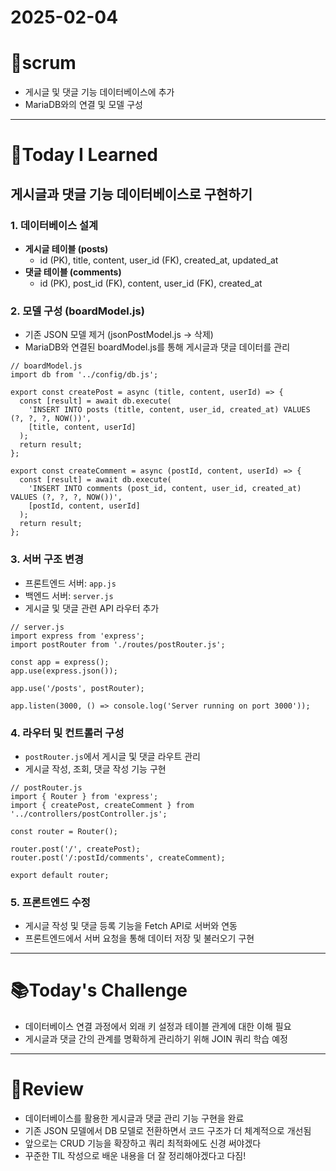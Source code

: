 # 2025-02-04

# 💬**scrum**

- 게시글 및 댓글 기능 데이터베이스에 추가
- MariaDB와의 연결 및 모델 구성

---

# 📝**Today I Learned**

## 게시글과 댓글 기능 데이터베이스로 구현하기

### **1. 데이터베이스 설계**

- **게시글 테이블 (posts)**
    - id (PK), title, content, user_id (FK), created_at, updated_at
- **댓글 테이블 (comments)**
    - id (PK), post_id (FK), content, user_id (FK), created_at

### **2. 모델 구성 (boardModel.js)**

- 기존 JSON 모델 제거 (jsonPostModel.js → 삭제)
- MariaDB와 연결된 boardModel.js를 통해 게시글과 댓글 데이터를 관리

```
// boardModel.js
import db from '../config/db.js';

export const createPost = async (title, content, userId) => {
  const [result] = await db.execute(
    'INSERT INTO posts (title, content, user_id, created_at) VALUES (?, ?, ?, NOW())',
    [title, content, userId]
  );
  return result;
};

export const createComment = async (postId, content, userId) => {
  const [result] = await db.execute(
    'INSERT INTO comments (post_id, content, user_id, created_at) VALUES (?, ?, ?, NOW())',
    [postId, content, userId]
  );
  return result;
};
```

### **3. 서버 구조 변경**

- 프론트엔드 서버: `app.js`
- 백엔드 서버: `server.js`
- 게시글 및 댓글 관련 API 라우터 추가

```
// server.js
import express from 'express';
import postRouter from './routes/postRouter.js';

const app = express();
app.use(express.json());

app.use('/posts', postRouter);

app.listen(3000, () => console.log('Server running on port 3000'));
```

### **4. 라우터 및 컨트롤러 구성**

- `postRouter.js`에서 게시글 및 댓글 라우트 관리
- 게시글 작성, 조회, 댓글 작성 기능 구현

```
// postRouter.js
import { Router } from 'express';
import { createPost, createComment } from '../controllers/postController.js';

const router = Router();

router.post('/', createPost);
router.post('/:postId/comments', createComment);

export default router;
```

### **5. 프론트엔드 수정**

- 게시글 작성 및 댓글 등록 기능을 Fetch API로 서버와 연동
- 프론트엔드에서 서버 요청을 통해 데이터 저장 및 불러오기 구현

---

# 📚**Today's Challenge**

- 데이터베이스 연결 과정에서 외래 키 설정과 테이블 관계에 대한 이해 필요
- 게시글과 댓글 간의 관계를 명확하게 관리하기 위해 JOIN 쿼리 학습 예정

---

# 🌟**Review**

- 데이터베이스를 활용한 게시글과 댓글 관리 기능 구현을 완료
- 기존 JSON 모델에서 DB 모델로 전환하면서 코드 구조가 더 체계적으로 개선됨
- 앞으로는 CRUD 기능을 확장하고 쿼리 최적화에도 신경 써야겠다
- 꾸준한 TIL 작성으로 배운 내용을 더 잘 정리해야겠다고 다짐!
